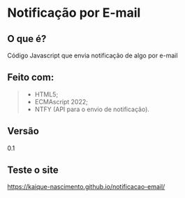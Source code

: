 # Notificação por E-mail

## O que é?

Código Javascript que envia notificação de algo por e-mail

## Feito com:
>- HTML5;
>- ECMAscript 2022;
>- NTFY (API para o envio de notificação).

## Versão
0.1

## Teste o site
https://kaique-nascimento.github.io/notificacao-email/
